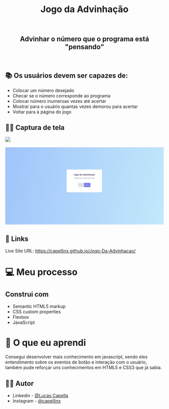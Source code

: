 <h1 align="center">Jogo da Advinhação</h1>    


<br>

<h2 align="center">Advinhar o número que o programa está "pensando" </h2>

<br>


## 📚 Os usuários devem ser capazes de:

- Colocar um número desejado
- Checar se o número corresponde ao programa
- Colocar número inumeroas vezes até acertar
- Mostrar para o usuário quantas vezes demorou para acertar
- Voltar para à página do jogo

## 🤳🏽 Captura de tela
![](./screenshot.jpg)

<img src="/img/print.jpeg">



## 📲 Links

Live Site URL: https://capellinx.github.io/Jogo-Da-Advinhacao/


# 💻 Meu processo

## Construi com

- Semantic HTML5 markup
- CSS custom properties
- Flexbox
- JavaScript

# 📖 O que eu aprendi

Consegui desenvolver mais conhecimento em javascript, sendo eles entendimento sobre os eventos de botão e interação com o usuário, também pude reforçar uns conhecimentos em HTML5 e CSS3 que já sabia.

## 🧑🏽 Autor


- Linkedin - [@Lucas Capella](https://www.linkedin.com/in/lucas-capella-608012202/)
- Instagram - [@capellinx](https://www.instagram.com/capellinx/)
